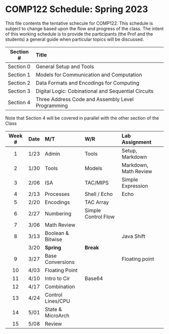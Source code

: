 # COMP122 Schedule:  Spring 2023

This file contents the tentative schecule for COMP122.  This schedule is
subject to change based upon the flow and progress of the class.  The intent of this working schedule is to provide the participants (the Prof and the students) a general guide when particular topics will be discussed.


| Section #  | Title                                                |
|------------|:-----------------------------------------------------|
| Section 0  | General Setup and Tools                              |
| Section 1  | Models for Communication and Computation             |
| Section 2  | Data Formats and Encodings for Computing             |
| Section 3  | Digital Logic: Cobinational and Sequential Circuits  |
| Section 4  | Three Address Code and Assembly Level Programming    |


Note that Section 4 will be covered in parallel with the other section of the Class

| Week # | Date |      M/T           |     W/R             | Lab Assignment        |
|:------:|:----:|:-------------------|:--------------------|:----------------------|
|    1   | 1/23 |  Admin             | Tools               | Setup, Markdown       |
|    2   | 1/30 |  Tools             | Models              | Markdown, Math Review |
|    3   | 2/06 |  ISA               | TAC/MIPS            | Simple Expression     |
|    4   | 2/13 |  Processes         | Shell / Echo        | Echo                  |
|    5   | 2/20 |  Encodings         | TAC Array           |                       |
|    6   | 2/27 |  Numbering         | Simple Control Flow |                       |
|    7   | 3/06 |  Math Review       |                     |                       |
|    8   | 3/13 |  Boolean & Bitwise |                     | Java Shift            |
|        | 3/20 |  <b>Spring</b>     | <b>Break</b>        |                       |
|    9   | 3/27 |  Base Conversions  |                     | Floating point        |
|   10   | 4/03 |  Floating Point    |                     |                       |
|   11   | 4/10 |  Intro to Cir      | Base64              |                       |
|   12   | 4/17 |  Combination       |                     |                       |
|   13   | 4/24 |  Control Lines/CPU |                     |                       |
|   14   | 5/01 |  State & MicroArch |                     |                       |
|   15   | 5/08 |  Review            |                     |                       |
